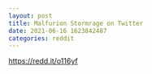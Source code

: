 ```yaml
--- 
layout: post 
title: Malfurion Stormrage on Twitter 
date: 2021-06-16 1623842487 
categories: reddit 
--- 
```

https://redd.it/o116yf